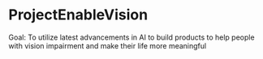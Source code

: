 # ProjectEnableVision
Goal: To utilize latest advancements in AI to build products to help people with vision impairment and make their life more meaningful
